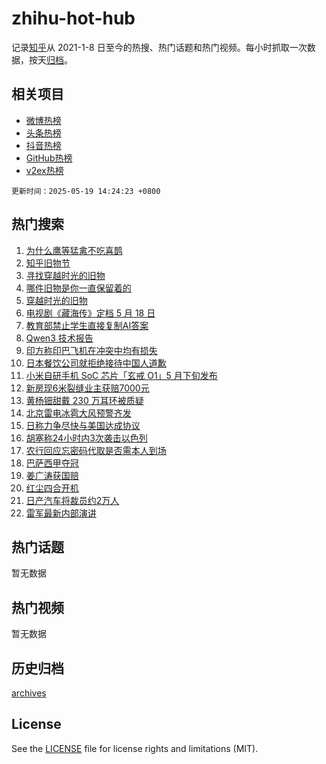 # zhihu-hot-hub

记录[知乎](https://www.zhihu.com/)从 2021-1-8 日至今的热搜、热门话题和热门视频。每小时抓取一次数据，按天[归档](archives)。

## 相关项目

- [微博热榜](https://github.com/lonnyzhang423/weibo-hot-hub)
- [头条热榜](https://github.com/lonnyzhang423/toutiao-hot-hub)
- [抖音热榜](https://github.com/lonnyzhang423/douyin-hot-hub)
- [GitHub热榜](https://github.com/lonnyzhang423/github-hot-hub)
- [v2ex热榜](https://github.com/lonnyzhang423/v2ex-hot-hub)


`更新时间：2025-05-19 14:24:23 +0800`

## 热门搜索

1. [为什么鹰等猛禽不吃喜鹊](https://www.zhihu.com/search?q=%E4%B8%BA%E4%BB%80%E4%B9%88%E9%B9%B0%E7%AD%89%E7%8C%9B%E7%A6%BD%E4%B8%8D%E5%90%83%E5%96%9C%E9%B9%8A)
1. [知乎旧物节](https://www.zhihu.com/search?q=%E7%9F%A5%E4%B9%8E%E6%97%A7%E7%89%A9%E8%8A%82)
1. [寻找穿越时光的旧物](https://www.zhihu.com/search?q=%E5%AF%BB%E6%89%BE%E7%A9%BF%E8%B6%8A%E6%97%B6%E5%85%89%E7%9A%84%E6%97%A7%E7%89%A9)
1. [哪件旧物是你一直保留着的](https://www.zhihu.com/search?q=%E5%93%AA%E4%BB%B6%E6%97%A7%E7%89%A9%E6%98%AF%E4%BD%A0%E4%B8%80%E7%9B%B4%E4%BF%9D%E7%95%99%E7%9D%80%E7%9A%84)
1. [穿越时光的旧物](https://www.zhihu.com/search?q=%E7%A9%BF%E8%B6%8A%E6%97%B6%E5%85%89%E7%9A%84%E6%97%A7%E7%89%A9)
1. [电视剧《藏海传》定档 5 月 18 日](https://www.zhihu.com/search?q=%E7%94%B5%E8%A7%86%E5%89%A7%E3%80%8A%E8%97%8F%E6%B5%B7%E4%BC%A0%E3%80%8B%E5%AE%9A%E6%A1%A3%205%20%E6%9C%88%2018%20%E6%97%A5)
1. [教育部禁止学生直接复制AI答案](https://www.zhihu.com/search?q=%E6%95%99%E8%82%B2%E9%83%A8%E7%A6%81%E6%AD%A2%E5%AD%A6%E7%94%9F%E7%9B%B4%E6%8E%A5%E5%A4%8D%E5%88%B6AI%E7%AD%94%E6%A1%88)
1. [Qwen3 技术报告](https://www.zhihu.com/search?q=Qwen3%20%E6%8A%80%E6%9C%AF%E6%8A%A5%E5%91%8A)
1. [印方称印巴飞机在冲突中均有损失](https://www.zhihu.com/search?q=%E5%8D%B0%E6%96%B9%E7%A7%B0%E5%8D%B0%E5%B7%B4%E9%A3%9E%E6%9C%BA%E5%9C%A8%E5%86%B2%E7%AA%81%E4%B8%AD%E5%9D%87%E6%9C%89%E6%8D%9F%E5%A4%B1)
1. [日本餐饮公司就拒绝接待中国人道歉](https://www.zhihu.com/search?q=%E6%97%A5%E6%9C%AC%E9%A4%90%E9%A5%AE%E5%85%AC%E5%8F%B8%E5%B0%B1%E6%8B%92%E7%BB%9D%E6%8E%A5%E5%BE%85%E4%B8%AD%E5%9B%BD%E4%BA%BA%E9%81%93%E6%AD%89)
1. [小米自研手机 SoC 芯片「玄戒 O1」5 月下旬发布](https://www.zhihu.com/search?q=%E5%B0%8F%E7%B1%B3%E8%87%AA%E7%A0%94%E6%89%8B%E6%9C%BA%20SoC%20%E8%8A%AF%E7%89%87%E3%80%8C%E7%8E%84%E6%88%92%20O1%E3%80%8D5%20%E6%9C%88%E4%B8%8B%E6%97%AC%E5%8F%91%E5%B8%83)
1. [新房现6米裂缝业主获赔7000元](https://www.zhihu.com/search?q=%E6%96%B0%E6%88%BF%E7%8E%B06%E7%B1%B3%E8%A3%82%E7%BC%9D%E4%B8%9A%E4%B8%BB%E8%8E%B7%E8%B5%947000%E5%85%83)
1. [黄杨钿甜戴 230 万耳环被质疑](https://www.zhihu.com/search?q=%E9%BB%84%E6%9D%A8%E9%92%BF%E7%94%9C%E6%88%B4%20230%20%E4%B8%87%E8%80%B3%E7%8E%AF%E8%A2%AB%E8%B4%A8%E7%96%91)
1. [北京雷电冰雹大风预警齐发](https://www.zhihu.com/search?q=%E5%8C%97%E4%BA%AC%E9%9B%B7%E7%94%B5%E5%86%B0%E9%9B%B9%E5%A4%A7%E9%A3%8E%E9%A2%84%E8%AD%A6%E9%BD%90%E5%8F%91)
1. [日称力争尽快与美国达成协议](https://www.zhihu.com/search?q=%E6%97%A5%E7%A7%B0%E5%8A%9B%E4%BA%89%E5%B0%BD%E5%BF%AB%E4%B8%8E%E7%BE%8E%E5%9B%BD%E8%BE%BE%E6%88%90%E5%8D%8F%E8%AE%AE)
1. [胡塞称24小时内3次袭击以色列](https://www.zhihu.com/search?q=%E8%83%A1%E5%A1%9E%E7%A7%B024%E5%B0%8F%E6%97%B6%E5%86%853%E6%AC%A1%E8%A2%AD%E5%87%BB%E4%BB%A5%E8%89%B2%E5%88%97)
1. [农行回应忘密码代取是否需本人到场](https://www.zhihu.com/search?q=%E5%86%9C%E8%A1%8C%E5%9B%9E%E5%BA%94%E5%BF%98%E5%AF%86%E7%A0%81%E4%BB%A3%E5%8F%96%E6%98%AF%E5%90%A6%E9%9C%80%E6%9C%AC%E4%BA%BA%E5%88%B0%E5%9C%BA)
1. [巴萨西甲夺冠](https://www.zhihu.com/search?q=%E5%B7%B4%E8%90%A8%E8%A5%BF%E7%94%B2%E5%A4%BA%E5%86%A0)
1. [姜广涛获国赔](https://www.zhihu.com/search?q=%E5%A7%9C%E5%B9%BF%E6%B6%9B%E8%8E%B7%E5%9B%BD%E8%B5%94)
1. [红尘四合开机](https://www.zhihu.com/search?q=%E7%BA%A2%E5%B0%98%E5%9B%9B%E5%90%88%E5%BC%80%E6%9C%BA)
1. [日产汽车将裁员约2万人](https://www.zhihu.com/search?q=%E6%97%A5%E4%BA%A7%E6%B1%BD%E8%BD%A6%E5%B0%86%E8%A3%81%E5%91%98%E7%BA%A62%E4%B8%87%E4%BA%BA)
1. [雷军最新内部演讲](https://www.zhihu.com/search?q=%E9%9B%B7%E5%86%9B%E6%9C%80%E6%96%B0%E5%86%85%E9%83%A8%E6%BC%94%E8%AE%B2)

## 热门话题

暂无数据

## 热门视频

暂无数据

## 历史归档

[archives](archives)

## License

See the [LICENSE](LICENSE) file for license rights and limitations (MIT).
